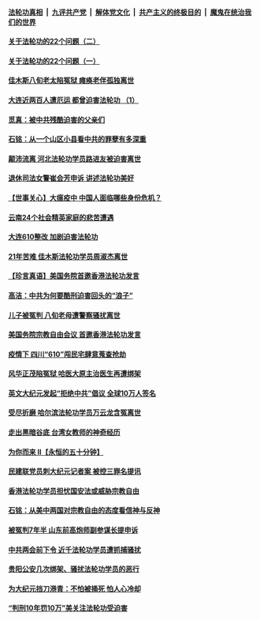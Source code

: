 

####  [法轮功真相](../../../../basic/blob/master/README.md?t=06240902) &nbsp;|&nbsp; [九评共产党](../../../../9ping.md/blob/master/README.md?t=06240902) &nbsp;|&nbsp; [解体党文化](../../../../jtdwh.md/blob/master/README.md?t=06240902)  &nbsp;|&nbsp; [共产主义的终极目的](../../../../gczydzjmd.md/blob/master/README.md?t=06240902) &nbsp;|&nbsp; [魔鬼在统治我们的世界](../../../../mgztzwmdsj.md/blob/master/README.md?t=06240902) 

#### [关于法轮功的22个问题（二）](../pages/prog424/a102877425.md?t=06240902) 

#### [关于法轮功的22个问题（一）](../pages/prog424/a102877409.md?t=06240902) 

#### [佳木斯八旬老太陷冤狱 瘫痪老伴孤独离世](../pages/prog424/a102877402.md?t=06240902) 

#### [大连近两百人遭厄运 都曾迫害法轮功 （1）](../pages/prog424/a102876534.md?t=06240902) 

#### [觅真：被中共残酷迫害的父亲们](../pages/prog424/a102876156.md?t=06240902) 

#### [石铭：从一个山区小县看中共的罪孽有多深重](../pages/prog424/a102876150.md?t=06240902) 

#### [颠沛流离 河北法轮功学员路进友被迫害离世](../pages/prog424/a102875543.md?t=06240902) 

#### [退休司法女警崔会芳申诉 讲述法轮功美好](../pages/prog424/a102875416.md?t=06240902) 

#### [【世事关心】大瘟疫中 中国人面临哪些身份危机？](../pages/prog424/a102874644.md?t=06240902) 

#### [云南24个社会精英家庭的悲苦遭遇](../pages/prog424/a102874714.md?t=06240902) 

#### [大连610整改 加剧迫害法轮功](../pages/prog424/a102874147.md?t=06240902) 

#### [21年苦难 佳木斯法轮功学员周淑杰离世](../pages/prog424/a102873864.md?t=06240902) 

#### [【珍言真语】美国务院首邀香港法轮功发言](../pages/prog424/a102872871.md?t=06240902) 

#### [高洁：中共为何要酷刑迫害回头的“浪子”](../pages/prog424/a102872551.md?t=06240902) 

#### [儿子被冤判 八旬老母遭警察骚扰离世](../pages/prog424/a102872174.md?t=06240902) 

#### [美国务院宗教自由会议 首邀香港法轮功发言](../pages/prog424/a102872317.md?t=06240902) 

#### [疫情下 四川“610”闯民宅肆意蒐查抢劫](../pages/prog424/a102872137.md?t=06240902) 

#### [风华正茂陷冤狱 哈医大原主治医生再遭绑架](../pages/prog424/a102872059.md?t=06240902) 

#### [英文大纪元发起“拒绝中共”倡议 全球10万人签名](../pages/prog424/a102871657.md?t=06240902) 

#### [受尽折磨 哈尔滨法轮功学员万云龙含冤离世](../pages/prog424/a102871320.md?t=06240902) 

#### [走出黑暗谷底 台湾女教师的神奇经历](../pages/prog424/a102871310.md?t=06240902) 

#### [为你而来 II【永恒的五十分钟】](../pages/prog424/a102865179.md?t=06240902) 

#### [民建联党员刺大纪元记者案 被控三罪名提讯](../pages/prog424/a102871169.md?t=06240902) 

#### [香港法轮功学员担忧国安法或威胁宗教自由](../pages/prog424/a102871017.md?t=06240902) 

#### [石铭：从美中两国对宗教自由的态度看信神与反神](../pages/prog424/a102870822.md?t=06240902) 

#### [被冤判7年半 山东前高炮师副参谋长提申诉](../pages/prog424/a102870742.md?t=06240902) 

#### [中共两会前下令 近千法轮功学员遭抓捕骚扰](../pages/prog424/a102870712.md?t=06240902) 

#### [贵阳公安几次绑架、骚扰法轮功学员的恶行](../pages/prog424/a102869179.md?t=06240902) 

#### [为大纪元挡刀港青：不怕被捅死 怕人心冷却](../pages/prog424/a102870231.md?t=06240902) 

#### [“判刑10年罚10万”美关注法轮功受迫害](../pages/prog424/a102870102.md?t=06240902) 


